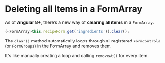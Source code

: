 # Deleting all Items in a FormArray
As of __Angular 8+__, there's a new way of __clearing all items__ in a `FormArray`.

```typescript | javascript
(<FormArray>this.recipeForm.get('ingredients')).clear();
```
The `clear()` method automatically loops through all registered `FormControls` (or `FormGroups`) in the FormArray and removes them.

It's like manually creating a loop and calling `removeAt()` for every item.